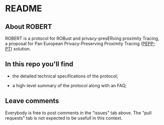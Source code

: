 # README

## About ROBERT

ROBERT is a protocol for ROBust and privacy-presERving proximity Tracing, a proposal for Pan European Privacy-Preserving Proximity Tracing ([PEPP-PT](https://www.pepp-pt.org/)) solution.

## In this repo you'll find

* the detailed technical specifications of the protocol;

* a high-level summary of the protocol along with an FAQ;

## Leave comments

Everybody is free to post comments in the "issues" tab above. The "pull requests" tab is not expected to be usefull in this context.

